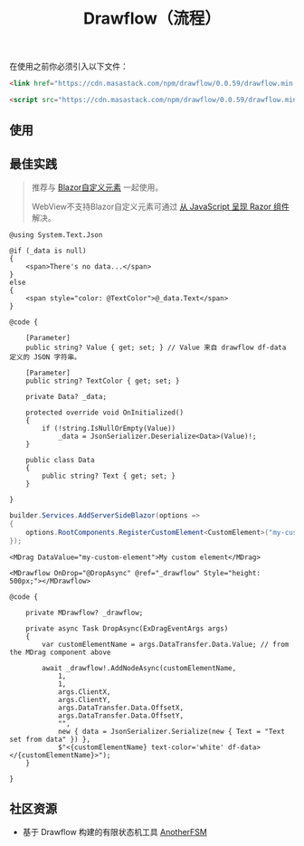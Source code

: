 ﻿---
title: Drawflow（流程）
desc: "一个基于 [Drawflow](https://github.com/jerosoler/Drawflow) 的流程组件。"
tag: "基于JS封装"
---

在使用之前你必须引入以下文件：

```html
<link href="https://cdn.masastack.com/npm/drawflow/0.0.59/drawflow.min.css" rel="stylesheet"/>

<script src="https://cdn.masastack.com/npm/drawflow/0.0.59/drawflow.min.js"></script>
```

## 使用

<masa-example file="Examples.components.drawflow.Usage"></masa-example>


## 最佳实践

> 推荐与 [Blazor自定义元素](https://learn.microsoft.com/zh-cn/aspnet/core/blazor/components/js-spa-frameworks?view=aspnetcore-7.0#blazor-custom-elements) 一起使用。
> 
> WebView不支持Blazor自定义元素可通过 [从 JavaScript 呈现 Razor 组件](https://learn.microsoft.com/zh-cn/aspnet/core/blazor/components/js-spa-frameworks?view=aspnetcore-8.0#render-razor-components-from-javascript)  解决。

```razor CustomElement.razor
@using System.Text.Json

@if (_data is null)
{
    <span>There's no data...</span>
}
else
{
    <span style="color: @TextColor">@_data.Text</span>
}

@code {

    [Parameter]
    public string? Value { get; set; } // Value 来自 drawflow df-data 定义的 JSON 字符串。

    [Parameter]
    public string? TextColor { get; set; }

    private Data? _data;

    protected override void OnInitialized()
    {
        if (!string.IsNullOrEmpty(Value))
            _data = JsonSerializer.Deserialize<Data>(Value)!;
    }

    public class Data
    {
        public string? Text { get; set; }
    }

}
```

```cs Program.cs
builder.Services.AddServerSideBlazor(options =>
{
    options.RootComponents.RegisterCustomElement<CustomElement>("my-custom-element");
});
```

```razor Index.razor
<MDrag DataValue="my-custom-element">My custom element</MDrag>

<MDrawflow OnDrop="@DropAsync" @ref="_drawflow" Style="height: 500px;"></MDrawflow>

@code {

    private MDrawflow? _drawflow;

    private async Task DropAsync(ExDragEventArgs args)
    {
        var customElementName = args.DataTransfer.Data.Value; // from the MDrag component above

        await _drawflow!.AddNodeAsync(customElementName,
            1,
            1,
            args.ClientX,
            args.ClientY,
            args.DataTransfer.Data.OffsetX,
            args.DataTransfer.Data.OffsetY,
            "",
            new { data = JsonSerializer.Serialize(new { Text = "Text set from data" }) },
            $"<{customElementName} text-color='white' df-data></{customElementName}>");
    }

}
```

## 社区资源

- 基于 Drawflow 构建的有限状态机工具 [AnotherFSM](https://github.com/Naoki326/AnotherFSM)